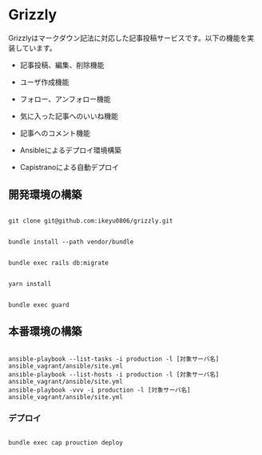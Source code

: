 # Grizzly

Grizzlyはマークダウン記法に対応した記事投稿サービスです。以下の機能を実装しています。

- 記事投稿、編集、削除機能

- ユーザ作成機能

- フォロー、アンフォロー機能

- 気に入った記事へのいいね機能

- 記事へのコメント機能

- Ansibleによるデプロイ環境構築

- Capistranoによる自動デプロイ

## 開発環境の構築

```

git clone git@github.com:ikeyu0806/grizzly.git
```

```

bundle install --path vendor/bundle
```

```

bundle exec rails db:migrate
```

```

yarn install
```

```

bundle exec guard
```

## 本番環境の構築

```

ansible-playbook --list-tasks -i production -l [対象サーバ名] ansible_vagrant/ansible/site.yml
ansible-playbook --list-hosts -i production -l [対象サーバ名] ansible_vagrant/ansible/site.yml
ansible-playbook -vvv -i production -l [対象サーバ名] ansible_vagrant/ansible/site.yml
```

### デプロイ

```

bundle exec cap prouction deploy
```
